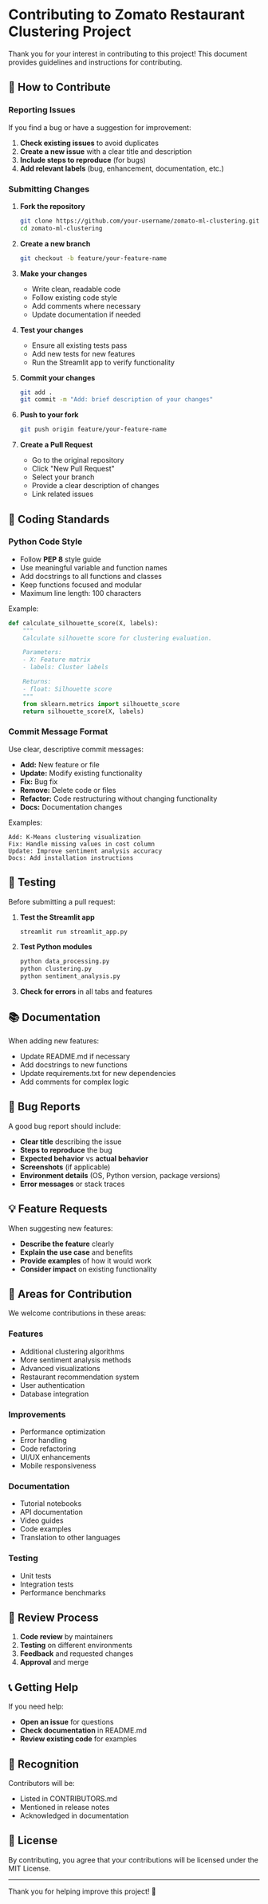# Contributing to Zomato Restaurant Clustering Project

Thank you for your interest in contributing to this project! This document provides guidelines and instructions for contributing.

## 🤝 How to Contribute

### Reporting Issues

If you find a bug or have a suggestion for improvement:

1. **Check existing issues** to avoid duplicates
2. **Create a new issue** with a clear title and description
3. **Include steps to reproduce** (for bugs)
4. **Add relevant labels** (bug, enhancement, documentation, etc.)

### Submitting Changes

1. **Fork the repository**
   ```bash
   git clone https://github.com/your-username/zomato-ml-clustering.git
   cd zomato-ml-clustering
   ```

2. **Create a new branch**
   ```bash
   git checkout -b feature/your-feature-name
   ```

3. **Make your changes**
   - Write clean, readable code
   - Follow existing code style
   - Add comments where necessary
   - Update documentation if needed

4. **Test your changes**
   - Ensure all existing tests pass
   - Add new tests for new features
   - Run the Streamlit app to verify functionality

5. **Commit your changes**
   ```bash
   git add .
   git commit -m "Add: brief description of your changes"
   ```

6. **Push to your fork**
   ```bash
   git push origin feature/your-feature-name
   ```

7. **Create a Pull Request**
   - Go to the original repository
   - Click "New Pull Request"
   - Select your branch
   - Provide a clear description of changes
   - Link related issues

## 📝 Coding Standards

### Python Code Style

- Follow **PEP 8** style guide
- Use meaningful variable and function names
- Add docstrings to all functions and classes
- Keep functions focused and modular
- Maximum line length: 100 characters

Example:
```python
def calculate_silhouette_score(X, labels):
    """
    Calculate silhouette score for clustering evaluation.

    Parameters:
    - X: Feature matrix
    - labels: Cluster labels

    Returns:
    - float: Silhouette score
    """
    from sklearn.metrics import silhouette_score
    return silhouette_score(X, labels)
```

### Commit Message Format

Use clear, descriptive commit messages:

- **Add:** New feature or file
- **Update:** Modify existing functionality
- **Fix:** Bug fix
- **Remove:** Delete code or files
- **Refactor:** Code restructuring without changing functionality
- **Docs:** Documentation changes

Examples:
```
Add: K-Means clustering visualization
Fix: Handle missing values in cost column
Update: Improve sentiment analysis accuracy
Docs: Add installation instructions
```

## 🧪 Testing

Before submitting a pull request:

1. **Test the Streamlit app**
   ```bash
   streamlit run streamlit_app.py
   ```

2. **Test Python modules**
   ```python
   python data_processing.py
   python clustering.py
   python sentiment_analysis.py
   ```

3. **Check for errors** in all tabs and features

## 📚 Documentation

When adding new features:

- Update README.md if necessary
- Add docstrings to new functions
- Update requirements.txt for new dependencies
- Add comments for complex logic

## 🐛 Bug Reports

A good bug report should include:

- **Clear title** describing the issue
- **Steps to reproduce** the bug
- **Expected behavior** vs **actual behavior**
- **Screenshots** (if applicable)
- **Environment details** (OS, Python version, package versions)
- **Error messages** or stack traces

## 💡 Feature Requests

When suggesting new features:

- **Describe the feature** clearly
- **Explain the use case** and benefits
- **Provide examples** of how it would work
- **Consider impact** on existing functionality

## 🎯 Areas for Contribution

We welcome contributions in these areas:

### Features
- Additional clustering algorithms
- More sentiment analysis methods
- Advanced visualizations
- Restaurant recommendation system
- User authentication
- Database integration

### Improvements
- Performance optimization
- Error handling
- Code refactoring
- UI/UX enhancements
- Mobile responsiveness

### Documentation
- Tutorial notebooks
- API documentation
- Video guides
- Code examples
- Translation to other languages

### Testing
- Unit tests
- Integration tests
- Performance benchmarks

## 🔄 Review Process

1. **Code review** by maintainers
2. **Testing** on different environments
3. **Feedback** and requested changes
4. **Approval** and merge

## 📞 Getting Help

If you need help:

- **Open an issue** for questions
- **Check documentation** in README.md
- **Review existing code** for examples

## 🌟 Recognition

Contributors will be:

- Listed in CONTRIBUTORS.md
- Mentioned in release notes
- Acknowledged in documentation

## 📄 License

By contributing, you agree that your contributions will be licensed under the MIT License.

---

Thank you for helping improve this project! 🙏
